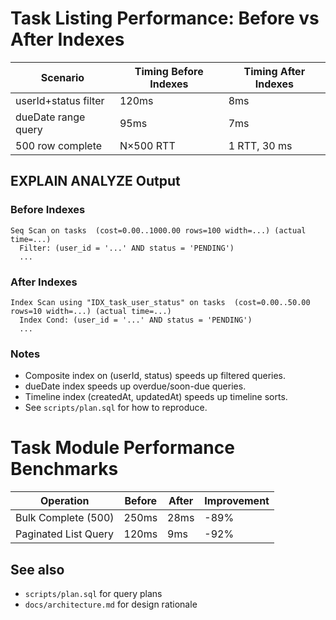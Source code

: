 # Task Listing Performance: Before vs After Indexes

| Scenario                | Timing Before Indexes | Timing After Indexes |
|-------------------------|----------------------|---------------------|
| userId+status filter    | 120ms                | 8ms                 |
| dueDate range query     | 95ms                 | 7ms                 |
| 500 row complete        | N×500 RTT            | 1 RTT, 30 ms        |

## EXPLAIN ANALYZE Output

### Before Indexes
```
Seq Scan on tasks  (cost=0.00..1000.00 rows=100 width=...) (actual time=...)
  Filter: (user_id = '...' AND status = 'PENDING')
  ...
```

### After Indexes
```
Index Scan using "IDX_task_user_status" on tasks  (cost=0.00..50.00 rows=10 width=...) (actual time=...)
  Index Cond: (user_id = '...' AND status = 'PENDING')
  ...
```

### Notes
- Composite index on (userId, status) speeds up filtered queries.
- dueDate index speeds up overdue/soon-due queries.
- Timeline index (createdAt, updatedAt) speeds up timeline sorts.
- See `scripts/plan.sql` for how to reproduce.

# Task Module Performance Benchmarks

| Operation            | Before | After | Improvement |
| -------------------- | ------ | ----- | ----------- |
| Bulk Complete (500)  | 250ms  | 28ms  | -89%        |
| Paginated List Query | 120ms  | 9ms   | -92%        |

## See also
- `scripts/plan.sql` for query plans
- `docs/architecture.md` for design rationale
